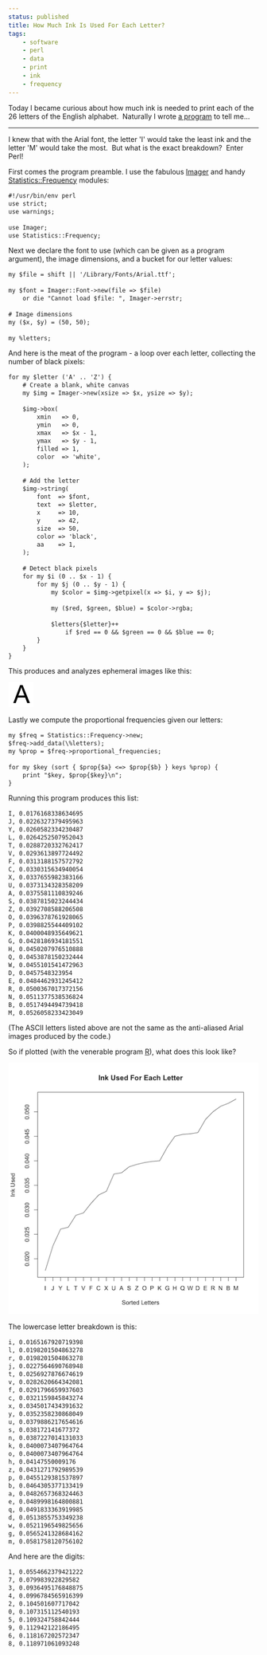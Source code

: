 ```yaml
---
status: published
title: How Much Ink Is Used For Each Letter?
tags:
    - software
    - perl
    - data
    - print
    - ink
    - frequency
---
```


Today I became curious about how much ink is needed to print each of the 26 letters of the English alphabet.  Naturally I wrote [a program](https://github.com/ology/Graphics/blob/master/detect-black.pl) to tell me...

---

I knew that with the Arial font, the letter 'I' would take the least ink and the letter 'M' would take the most.  But what is the exact breakdown?  Enter Perl!

First comes the program preamble. I use the fabulous [Imager](https://metacpan.org/pod/Imager) and handy [Statistics::Frequency](https://metacpan.org/pod/Statistics::Frequency) modules:

    #!/usr/bin/env perl
    use strict;
    use warnings;

    use Imager;
    use Statistics::Frequency;

Next we declare the font to use (which can be given as a program argument), the image dimensions, and a bucket for our letter values:

    my $file = shift || '/Library/Fonts/Arial.ttf';

    my $font = Imager::Font->new(file => $file)
        or die "Cannot load $file: ", Imager->errstr;

    # Image dimensions
    my ($x, $y) = (50, 50);

    my %letters;

And here is the meat of the program - a loop over each letter, collecting the number of black pixels:

    for my $letter ('A' .. 'Z') {
        # Create a blank, white canvas
        my $img = Imager->new(xsize => $x, ysize => $y);

        $img->box(
            xmin   => 0,
            ymin   => 0,
            xmax   => $x - 1,
            ymax   => $y - 1,
            filled => 1,
            color  => 'white',
        );

        # Add the letter
        $img->string(
            font  => $font,
            text  => $letter,
            x     => 10,
            y     => 42,
            size  => 50,
            color => 'black',
            aa    => 1,
        );

        # Detect black pixels
        for my $i (0 .. $x - 1) {
            for my $j (0 .. $y - 1) {
                my $color = $img->getpixel(x => $i, y => $j);

                my ($red, $green, $blue) = $color->rgba;

                $letters{$letter}++
                    if $red == 0 && $green == 0 && $blue == 0;
            }
        }
    }

This produces and analyzes ephemeral images like this:

![](A.png)

Lastly we compute the proportional frequencies given our letters:

    my $freq = Statistics::Frequency->new;
    $freq->add_data(\%letters);
    my %prop = $freq->proportional_frequencies;

    for my $key (sort { $prop{$a} <=> $prop{$b} } keys %prop) {
        print "$key, $prop{$key}\n";
    }

Running this program produces this list:

    I, 0.0176168338634695
    J, 0.0226327379495963
    Y, 0.0260582334230487
    L, 0.0264252507952043
    T, 0.0288720332762417
    V, 0.0293613897724492
    F, 0.0313188157572792
    C, 0.0330315634940054
    X, 0.0337655982383166
    U, 0.0373134328358209
    A, 0.0375581110839246
    S, 0.0387815023244434
    Z, 0.0392708588206508
    O, 0.0396378761928065
    P, 0.0398825544409102
    K, 0.0400048935649621
    G, 0.0428186934181551
    H, 0.0450207976510888
    Q, 0.0453878150232444
    W, 0.0455101541472963
    D, 0.0457548323954
    E, 0.0484462931245412
    R, 0.0500367017372156
    N, 0.0511377538536824
    B, 0.0517494494739418
    M, 0.0526058233423049

(The ASCII letters listed above are not the same as the anti-aliased Arial images produced by the code.)

So if plotted (with the venerable program [R](https://www.r-project.org/)), what does this look like?

![](letter-ink.png)

The lowercase letter breakdown is this:

    i, 0.0165167920719398
    l, 0.0198201504863278
    r, 0.0198201504863278
    j, 0.0227564690768948
    t, 0.0256927876674619
    v, 0.0282620664342081
    f, 0.0291796659937603
    c, 0.0321159845843274
    x, 0.0345017434391632
    y, 0.0352358230868049
    u, 0.0379886217654616
    s, 0.038172141677372
    n, 0.0387227014131033
    k, 0.0400073407964764
    o, 0.0400073407964764
    h, 0.04147550009176
    z, 0.0431271792989539
    p, 0.0455129381537897
    b, 0.0464305377133419
    a, 0.0482657368324463
    e, 0.0489998164800881
    q, 0.0491833363919985
    d, 0.0513855753349238
    w, 0.0521196549825656
    g, 0.0565241328684162
    m, 0.0581758120756102

And here are the digits:

    1, 0.0554662379421222
    7, 0.079983922829582
    3, 0.0936495176848875
    4, 0.0996784565916399
    2, 0.104501607717042
    0, 0.107315112540193
    5, 0.109324758842444
    9, 0.112942122186495
    6, 0.118167202572347
    8, 0.118971061093248

